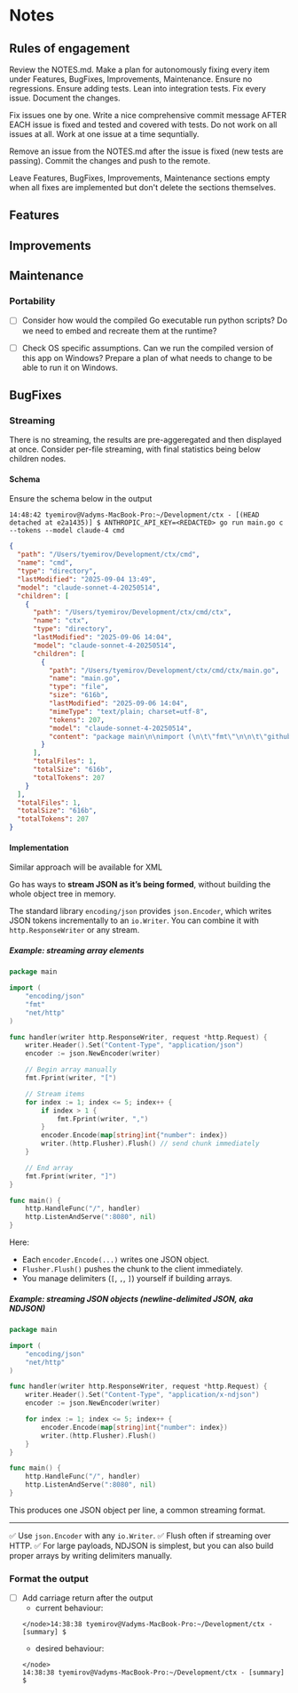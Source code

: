 # Notes

## Rules of engagement

Review the NOTES.md. Make a plan for autonomously fixing every item under Features, BugFixes, Improvements, Maintenance. Ensure no regressions. Ensure adding tests. Lean into integration tests. Fix every issue. Document the changes.

Fix issues one by one. Write a nice comprehensive commit message AFTER EACH issue is fixed and tested and covered with tests. Do not work on all issues at all. Work at one issue at a time sequntially. 

Remove an issue from the NOTES.md after the issue is fixed (new tests are passing). Commit the changes and push to the remote.

Leave Features, BugFixes, Improvements, Maintenance sections empty when all fixes are implemented but don't delete the sections themselves.

## Features

## Improvements

## Maintenance

### Portability

- [ ] Consider how would the compiled Go executable run python scripts? Do we need to embed and recreate them at the runtime?

- [ ] Check OS specific assumptions. Can we run the compiled version of this app on Windows? Prepare a plan of what needs to change to be able to run it on Windows.

## BugFixes

### Streaming

There is no streaming, the results are pre-aggeregated and then displayed at once. Consider per-file streaming, with final statistics being below children nodes.

#### Schema

Ensure the schema below in the output
```shell
14:48:42 tyemirov@Vadyms-MacBook-Pro:~/Development/ctx - [(HEAD detached at e2a1435)] $ ANTHROPIC_API_KEY=<REDACTED> go run main.go c --tokens --model claude-4 cmd
```
```json
{
  "path": "/Users/tyemirov/Development/ctx/cmd",
  "name": "cmd",
  "type": "directory",
  "lastModified": "2025-09-04 13:49",
  "model": "claude-sonnet-4-20250514",
  "children": [
    {
      "path": "/Users/tyemirov/Development/ctx/cmd/ctx",
      "name": "ctx",
      "type": "directory",
      "lastModified": "2025-09-06 14:04",
      "model": "claude-sonnet-4-20250514",
      "children": [
        {
          "path": "/Users/tyemirov/Development/ctx/cmd/ctx/main.go",
          "name": "main.go",
          "type": "file",
          "size": "616b",
          "lastModified": "2025-09-06 14:04",
          "mimeType": "text/plain; charset=utf-8",
          "tokens": 207,
          "model": "claude-sonnet-4-20250514",
          "content": "package main\n\nimport (\n\t\"fmt\"\n\n\t\"github.com/temirov/ctx/internal/cli\"\n\t\"github.com/temirov/ctx/internal/utils\"\n\t\"go.uber.org/zap\"\n)\n\n// main is the entry point for the ctx command.\nfunc main() {\n\tloggerInstance, loggerInitializationError := zap.NewProduction()\n\tif loggerInitializationError != nil {\n\t\tpanic(fmt.Errorf(utils.LoggerInitializationFailedMessageFormat, loggerInitializationError))\n\t}\n\tdefer loggerInstance.Sync()\n\tif applicationExecutionError := cli.Execute(); applicationExecutionError != nil {\n\t\tloggerInstance.Fatal(utils.ApplicationExecutionFailedMessage, zap.Error(applicationExecutionError))\n\t}\n}\n"
        }
      ],
      "totalFiles": 1,
      "totalSize": "616b",
      "totalTokens": 207
    }
  ],
  "totalFiles": 1,
  "totalSize": "616b",
  "totalTokens": 207
}
```

#### Implementation

Similar approach will be available for XML

Go has ways to **stream JSON as it’s being formed**, without building the whole object tree in memory.

The standard library `encoding/json` provides `json.Encoder`, which writes JSON tokens incrementally to an `io.Writer`. You can combine it with `http.ResponseWriter` or any stream.

##### Example: streaming array elements

```go
package main

import (
	"encoding/json"
	"fmt"
	"net/http"
)

func handler(writer http.ResponseWriter, request *http.Request) {
	writer.Header().Set("Content-Type", "application/json")
	encoder := json.NewEncoder(writer)

	// Begin array manually
	fmt.Fprint(writer, "[")

	// Stream items
	for index := 1; index <= 5; index++ {
		if index > 1 {
			fmt.Fprint(writer, ",")
		}
		encoder.Encode(map[string]int{"number": index})
		writer.(http.Flusher).Flush() // send chunk immediately
	}

	// End array
	fmt.Fprint(writer, "]")
}

func main() {
	http.HandleFunc("/", handler)
	http.ListenAndServe(":8080", nil)
}
```

Here:

* Each `encoder.Encode(...)` writes one JSON object.
* `Flusher.Flush()` pushes the chunk to the client immediately.
* You manage delimiters (`[`, `,`, `]`) yourself if building arrays.

##### Example: streaming JSON objects (newline-delimited JSON, aka NDJSON)

```go
package main

import (
	"encoding/json"
	"net/http"
)

func handler(writer http.ResponseWriter, request *http.Request) {
	writer.Header().Set("Content-Type", "application/x-ndjson")
	encoder := json.NewEncoder(writer)

	for index := 1; index <= 5; index++ {
		encoder.Encode(map[string]int{"number": index})
		writer.(http.Flusher).Flush()
	}
}

func main() {
	http.HandleFunc("/", handler)
	http.ListenAndServe(":8080", nil)
}
```

This produces one JSON object per line, a common streaming format.

---

✅ Use `json.Encoder` with any `io.Writer`.
✅ Flush often if streaming over HTTP.
✅ For large payloads, NDJSON is simplest, but you can also build proper arrays by writing delimiters manually.

### Format the output

- [ ] Add carriage return after the output
    - current behaviour: 
    ```shell
    </node>14:38:38 tyemirov@Vadyms-MacBook-Pro:~/Development/ctx - [summary] $ 
    ```
    - desired behaviour: 
    ```shell
    </node>
    14:38:38 tyemirov@Vadyms-MacBook-Pro:~/Development/ctx - [summary] $ 
    ```